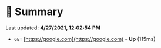 # 📖 Summary
Last updated: **4/27/2021, 12:02:54 PM**

- `GET` [https://google.com](https://google.com) - **Up** (115ms)
